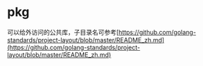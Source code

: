 # pkg

可以给外访问的公共库，子目录名可参考[https://github.com/golang-standards/project-layout/blob/master/README_zh.md](https://github.com/golang-standards/project-layout/blob/master/README_zh.md)